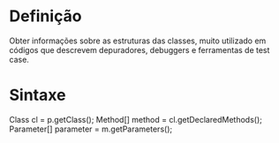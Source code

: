 # Definição
Obter informações sobre as estruturas das classes, muito utilizado em códigos que descrevem depuradores, debuggers e ferramentas de test case.

# Sintaxe
Class cl = p.getClass();
Method[] method = cl.getDeclaredMethods();
Parameter[] parameter = m.getParameters();